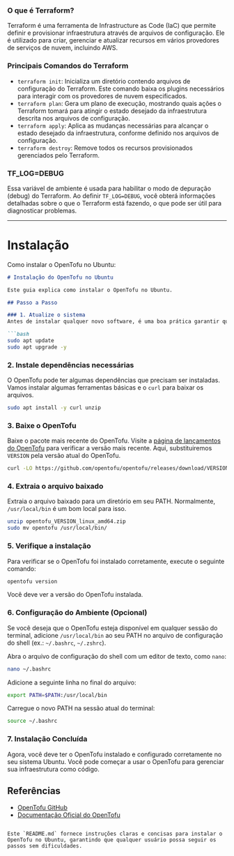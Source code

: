 ### O que é Terraform?
Terraform é uma ferramenta de Infrastructure as Code (IaC) que permite definir e provisionar infraestrutura através de arquivos de configuração. Ele é utilizado para criar, gerenciar e atualizar recursos em vários provedores de serviços de nuvem, incluindo AWS.

### Principais Comandos do Terraform
- `terraform init`: Inicializa um diretório contendo arquivos de configuração do Terraform. Este comando baixa os plugins necessários para interagir com os provedores de nuvem especificados.
- `terraform plan`: Gera um plano de execução, mostrando quais ações o Terraform tomará para atingir o estado desejado da infraestrutura descrita nos arquivos de configuração.
- `terraform apply`: Aplica as mudanças necessárias para alcançar o estado desejado da infraestrutura, conforme definido nos arquivos de configuração.
- `terraform destroy`: Remove todos os recursos provisionados gerenciados pelo Terraform.

### TF_LOG=DEBUG
Essa variável de ambiente é usada para habilitar o modo de depuração (debug) do Terraform. Ao definir `TF_LOG=DEBUG`, você obterá informações detalhadas sobre o que o Terraform está fazendo, o que pode ser útil para diagnosticar problemas.

---

# Instalação

Como instalar o OpenTofu no Ubuntu:

```markdown
# Instalação do OpenTofu no Ubuntu

Este guia explica como instalar o OpenTofu no Ubuntu.

## Passo a Passo

### 1. Atualize o sistema
Antes de instalar qualquer novo software, é uma boa prática garantir que o sistema esteja atualizado.

```bash
sudo apt update
sudo apt upgrade -y
```

### 2. Instale dependências necessárias
O OpenTofu pode ter algumas dependências que precisam ser instaladas. Vamos instalar algumas ferramentas básicas e o `curl` para baixar os arquivos.

```bash
sudo apt install -y curl unzip
```

### 3. Baixe o OpenTofu
Baixe o pacote mais recente do OpenTofu. Visite a [página de lançamentos do OpenTofu](https://github.com/opentofu/opentofu/releases) para verificar a versão mais recente. Aqui, substituiremos `VERSION` pela versão atual do OpenTofu.

```bash
curl -LO https://github.com/opentofu/opentofu/releases/download/VERSION/opentofu_VERSION_linux_amd64.zip
```

### 4. Extraia o arquivo baixado
Extraia o arquivo baixado para um diretório em seu PATH. Normalmente, `/usr/local/bin` é um bom local para isso.

```bash
unzip opentofu_VERSION_linux_amd64.zip
sudo mv opentofu /usr/local/bin/
```

### 5. Verifique a instalação
Para verificar se o OpenTofu foi instalado corretamente, execute o seguinte comando:

```bash
opentofu version
```

Você deve ver a versão do OpenTofu instalada.

### 6. Configuração do Ambiente (Opcional)
Se você deseja que o OpenTofu esteja disponível em qualquer sessão do terminal, adicione `/usr/local/bin` ao seu PATH no arquivo de configuração do shell (ex.: `~/.bashrc`, `~/.zshrc`).

Abra o arquivo de configuração do shell com um editor de texto, como `nano`:

```bash
nano ~/.bashrc
```

Adicione a seguinte linha no final do arquivo:

```bash
export PATH=$PATH:/usr/local/bin
```

Carregue o novo PATH na sessão atual do terminal:

```bash
source ~/.bashrc
```

### 7. Instalação Concluída
Agora, você deve ter o OpenTofu instalado e configurado corretamente no seu sistema Ubuntu. Você pode começar a usar o OpenTofu para gerenciar sua infraestrutura como código.

## Referências

- [OpenTofu GitHub](https://github.com/opentofu/opentofu)
- [Documentação Oficial do OpenTofu](https://docs.opentofu.org)

```

Este `README.md` fornece instruções claras e concisas para instalar o OpenTofu no Ubuntu, garantindo que qualquer usuário possa seguir os passos sem dificuldades.